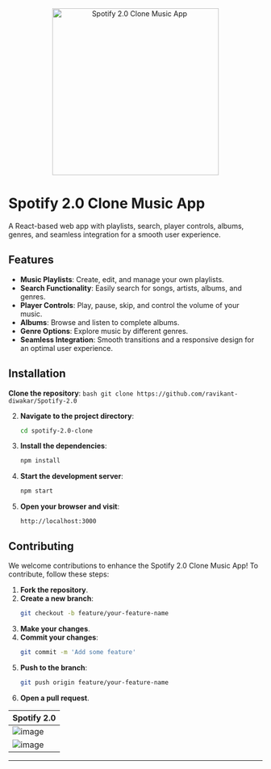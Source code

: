 
<div style="text-align: center;">
  <img src="https://github.com/ravikant-diwakar/Spotify-2.0/assets/110620635/8aacf6cc-729c-4c9f-baef-0f1f9b0272b3" alt="Spotify 2.0 Clone Music App" style="width: 330px;">
</div>

# Spotify 2.0 Clone Music App

A React-based web app with playlists, search, player controls, albums, genres, and seamless integration for a smooth user experience.

## Features

- **Music Playlists**: Create, edit, and manage your own playlists.
- **Search Functionality**: Easily search for songs, artists, albums, and genres.
- **Player Controls**: Play, pause, skip, and control the volume of your music.
- **Albums**: Browse and listen to complete albums.
- **Genre Options**: Explore music by different genres.
- **Seamless Integration**: Smooth transitions and a responsive design for an optimal user experience.

## Installation

**Clone the repository**:
    ```bash
    git clone https://github.com/ravikant-diwakar/Spotify-2.0
    ```

2. **Navigate to the project directory**:
    ```bash
    cd spotify-2.0-clone
    ```

3. **Install the dependencies**:
    ```bash
    npm install
    ```

4. **Start the development server**:
    ```bash
    npm start
    ```

5. **Open your browser and visit**:
    ```
    http://localhost:3000
    ```

## Contributing

We welcome contributions to enhance the Spotify 2.0 Clone Music App! To contribute, follow these steps:

1. **Fork the repository**.
2. **Create a new branch**:
    ```bash
    git checkout -b feature/your-feature-name
    ```
3. **Make your changes**.
4. **Commit your changes**:
    ```bash
    git commit -m 'Add some feature'
    ```
5. **Push to the branch**:
    ```bash
    git push origin feature/your-feature-name
    ```
6. **Open a pull request**.

| Spotify 2.0 |
|-------------|
| ![image](https://github.com/ravikant-diwakar/Spotify-2.0/assets/110620635/0a078246-df25-4799-9fae-d1d84e243148) |
| ![image](https://github.com/ravikant-diwakar/Spotify-2.0/assets/110620635/f30d6bd5-639f-4726-8d1f-78721bc60b23) |


---
